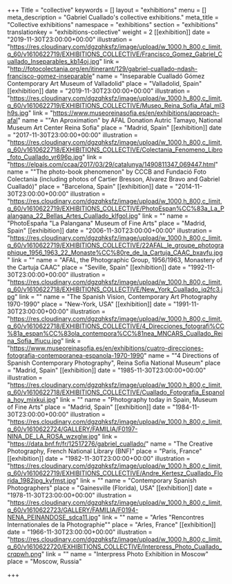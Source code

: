 +++
Title = "collective"
keywords = []
layout = "exhibitions"
menu = []
meta_description = "Gabriel Cuallado's collective exhibitions."
meta_title = "Collective exhibitions"
namespace = "exhibitions"
section = "exhibitions"
translationkey = "exhibitions-collective"
weight = 2
[[exhibition]]
date = "2019-11-30T23:00:00+00:00"
illustration = "https://res.cloudinary.com/dgzqhksfz/image/upload/w_1000,h_800,c_limit,q_60/v1610622719/EXHIBITIONS_COLLECTIVE/Francisco_Gomez_Gabriel_Cuallado_Inseparables_kb14oj.jpg"
link = "http://fotocolectania.org/en/itinerant/129/gabriel-cuallado-ndash-francisco-gomez-inseparable"
name = "Inseparable Cualladó Gómez Contemporary Art Museum of Valladolid"
place = "Valladolid, Spain"
[[exhibition]]
date = "2019-11-30T23:00:00+00:00"
illustration = "https://res.cloudinary.com/dgzqhksfz/image/upload/w_1000,h_800,c_limit,q_60/v1610622719/EXHIBITIONS_COLLECTIVE/Museo_Reina_Sofia_Afal_ml3h9s.jpg"
link = "https://www.museoreinasofia.es/en/exhibitions/approach-afal"
name = "\"An Aproximation\" by AFAL Donation Autric Tamayo,  National Museum Art Center Reina Sofia"
place = "Madrid, Spain"
[[exhibition]]
date = "2017-11-30T23:00:00+00:00"
illustration = "https://res.cloudinary.com/dgzqhksfz/image/upload/w_1000,h_800,c_limit,q_60/v1610622718/EXHIBITIONS_COLLECTIVE/Colectania_Fenomeno_Libro_foto_Cuallado_yr696p.jpg"
link = "https://elpais.com/ccaa/2017/03/29/catalunya/1490811347_069447.html"
name = "\"The photo-book phenomenon\" by CCCB and Fundació Foto Colectania (including photos of Cartier Bresson, Alvarez Bravo and Gabriel Cualladó)"
place = "Barcelona, Spain"
[[exhibition]]
date = "2014-11-30T23:00:00+00:00"
illustration = "https://res.cloudinary.com/dgzqhksfz/image/upload/w_1000,h_800,c_limit,q_60/v1610622719/EXHIBITIONS_COLLECTIVE/PhotoEspan%CC%83a_La_Palangana_22_Bellas_Artes_Cuallado_klfgol.jpg"
link = ""
name = "PhotoEspaña \"La Palangana\" Museum of Fine Arts"
place = "Madrid, Spain"
[[exhibition]]
date = "2006-11-30T23:00:00+00:00"
illustration = "https://res.cloudinary.com/dgzqhksfz/image/upload/w_1000,h_800,c_limit,q_60/v1610622719/EXHIBITIONS_COLLECTIVE/22AFAL_le_groupe_photographique_1956_1963_22_Monaste%CC%80re_de_la_Cartuja_CAAC_bxavfu.jpg"
link = ""
name = "AFAL, the Photographic Group, 1956/1963, Monastery of the Cartuja CAAC"
place = "Seville, Spain"
[[exhibition]]
date = "1992-11-30T23:00:00+00:00"
illustration = "https://res.cloudinary.com/dgzqhksfz/image/upload/w_1000,h_800,c_limit,q_60/v1610622718/EXHIBITIONS_COLLECTIVE/New_York_Cuallado_jq2fc3.jpg"
link = ""
name = "The Spanish Vision, Contemporary Art Photography 1970-1990"
place = "New-York, USA"
[[exhibition]]
date = "1991-11-30T23:00:00+00:00"
illustration = "https://res.cloudinary.com/dgzqhksfz/image/upload/w_1000,h_800,c_limit,q_60/v1610622718/EXHIBITIONS_COLLECTIVE/4_Direcciones_fotografi%CC%81a_espan%CC%83ola_contempora%CC%81nea_MNCARS_Cuallado_Reina_Sofia_lfiucu.jpg"
link = "https://www.museoreinasofia.es/en/exhibitions/cuatro-direcciones-fotografia-contemporanea-espanola-1970-1990"
name = "\"4 Directions of Spanish Contemporary Photography\", Reina Sofia National Museum"
place = "Madrid, Spain"
[[exhibition]]
date = "1985-11-30T23:00:00+00:00"
illustration = "https://res.cloudinary.com/dgzqhksfz/image/upload/w_1000,h_800,c_limit,q_60/v1610622718/EXHIBITIONS_COLLECTIVE/Cuallado_Fotografia_Espanola_hoy_mixkui.jpg"
link = ""
name = "Photography today in Spain, Museum of Fine Arts"
place = "Madrid, Spain"
[[exhibition]]
date = "1984-11-30T23:00:00+00:00"
illustration = "https://res.cloudinary.com/dgzqhksfz/image/upload/w_1000,h_800,c_limit,q_60/v1610622724/GALLERY/FAMILIA/F0197-NINA_DE_LA_ROSA_wzxglw.jpg"
link = "https://data.bnf.fr/fr/12517276/gabriel_cuallado/"
name = "The Creative Photography, French National Library (BNF)"
place = "Paris, France"
[[exhibition]]
date = "1982-11-30T23:00:00+00:00"
illustration = "https://res.cloudinary.com/dgzqhksfz/image/upload/w_1000,h_800,c_limit,q_60/v1610622719/EXHIBITIONS_COLLECTIVE/Andre_Kertesz_Cuallado_Florida_1982jpg_kyfmst.jpg"
link = ""
name = "Contemporary Spanish Photographers"
place = "Gainesville (Florida), USA"
[[exhibition]]
date = "1978-11-30T23:00:00+00:00"
illustration = "https://res.cloudinary.com/dgzqhksfz/image/upload/w_1000,h_800,c_limit,q_60/v1610622723/GALLERY/FAMILIA/F0194-NENA_PEINANDOSE_sdca11.jpg"
link = ""
name = "Arles \"Rencontres Internationales de la Photographie\""
place = "Arles, France"
[[exhibition]]
date = "1966-11-30T23:00:00+00:00"
illustration = "https://res.cloudinary.com/dgzqhksfz/image/upload/w_1000,h_800,c_limit,q_60/v1610622720/EXHIBITIONS_COLLECTIVE/Interpress_Photo_Cuallado_crqpwh.png"
link = ""
name = "Interpress Photo Exhibition in Moscow"
place = "Moscow, Russia"

+++

